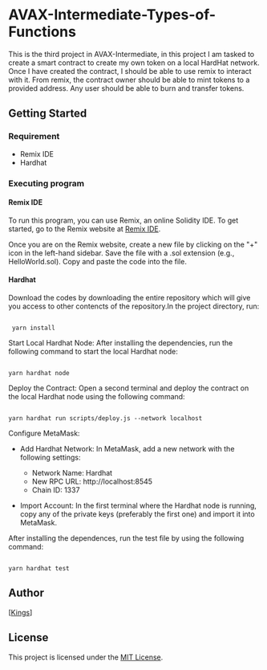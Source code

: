 # AVAX-Intermediate-Types-of-Functions

This is the third project in AVAX-Intermediate, in this project I am tasked to create a smart contract to create my own token on a local HardHat network. Once I have created the contract, I should be able to use remix to interact with it. From remix, the contract owner should be able to mint tokens to a provided address. Any user should be able to burn and transfer tokens.

## Getting Started

### Requirement

- Remix IDE
- Hardhat

### Executing program

#### Remix IDE

To run this program, you can use Remix, an online Solidity IDE. To get started, go to the Remix website at [Remix IDE](https://remix.ethereum.org/).

Once you are on the Remix website, create a new file by clicking on the "+" icon in the left-hand sidebar. Save the file with a .sol extension (e.g., HelloWorld.sol). Copy and paste the code into the file.

#### Hardhat

Download the codes by downloading the entire repository which will give you access to other contencts of the repository.In the project directory,  run:

```shell

 yarn install

```

Start Local Hardhat Node:
After installing the dependencies, run the following command to start the local Hardhat node:

```shell

yarn hardhat node

```

Deploy the Contract:
Open a second terminal and deploy the contract on the local Hardhat node using the following command:

```shell

yarn hardhat run scripts/deploy.js --network localhost

```

Configure MetaMask:
   - Add Hardhat Network: In MetaMask, add a new network with the following settings:
     - Network Name: Hardhat
     - New RPC URL: http://localhost:8545
     - Chain ID: 1337

   - Import Account: In the first terminal where the Hardhat node is running, copy any of the private keys (preferably the first one) and import it into MetaMask.

After installing the dependences, run the test file by using the following command:

```shell

yarn hardhat test
```

## Author

[[Kings](https://github.com/mastkings)] 

## License

This project is licensed under the [MIT License](LICENSE).
